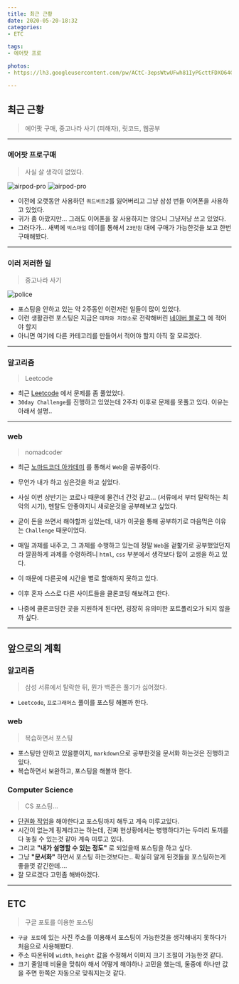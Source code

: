 ```yaml
---
title: 최근 근황
date: 2020-05-20-18:32
categories:
- ETC

tags:
- 에어팟 프로

photos: 
- https://lh3.googleusercontent.com/pw/ACtC-3epsWtwUFwh81IyPGcttFDXO64G24E1IDhYcDidbGz1netCLER8skX1G0dEg-QIZt-nD7EFZgkvcyTD3nlszlfF9kY8_z_VZYqKDWgUyItWQfnpdVLWx5f4DBANEgv1WM2yiwJPchLpXwdO8TLscAXi=w700-no?authuser=0

---
```


## 최근 근황
> 에어팟 구매, 중고나라 사기 (피해자), 릿코드, 웹공부 

---

### 에어팟 프로구매
> 사실 살 생각이 없었다.

![airpod-pro](https://lh3.googleusercontent.com/xca3Fe-t_6q3HEJN12hOKE9iNZdIijwt3iiMlIRTzcHmPrJgYcv153CaWXAJzVot0F_wxU7WS87dIVKti73Kpmkk6NcNQFAnAUqZplZEthiGG7LPa3y7MetaOmQhEXjX2sGLliyMEqJBsaP2xFeUFf7IfIMPQj-pa_MRrL1k2RVcODnaZcpxiUlBJEPA9iGF4TZifCaP3tI4Of7gvTlGpvzN7kiG17sRpfyY10RBxU1iHE5ePUTFoiEn7uyIP4Wp3q1bGVR8qxOPPdqkv0iPbK4xfiK-IAAqHFud2yhzOzKx8yef8dk9ncsK4WPW4b5wcl3qq9tuVtwRNCD_uHKFvxEW7hzh0qhTfrSg_vrEbwKGraYOP5fJbdLsPzT9aABFfSgIOAR6bMJZ0oeVaASRY4NFflqN7b5YmHvjcLFzgva-dJirwsHXtfs_PnHQbrNofa41iXW7MV9v5LK-v7QBnMYDZ_T3vd2zDJIxuqyHcT4UhCXziWpjwu60ejbSAf3o0D6lZP1c0E6_3tenj6rlWt2hQMyiYndcWZW2lrnCyhq6Az_U9OjTKaQV4X_lAZ1DWVBGlfoDha68-XjTKMRXE06d83WeFMJyOpXkZyiQuVDGcf0oDMbhBKcrn5tBnLKLM7-NdXBtBjfBv5HRGpX-ocMbC0EG0xphEHdGXC3RIdBVP0sSIo3tn3PMjVq-rQ=w888-h1184-no?authuser=0)
![airpod-pro](https://lh3.googleusercontent.com/i25ZfikosFfHhvrxokWZiVOIEH55Chy06idKVc-Wh3PLGbiK4DeAHHGx7PVsEf2w2SBzJ9J_GXMoNanMqEwg2ohi3neBRthV6_quvBBZYe1MuL_57rtMifCjnw7yBFnvWLpHMtVhjyttpDALc39Ub_W2AmoUNZEA8pZfmnFb7dgNJsgx6HFl_Te8ts65XtUbk7y28FcvG0ncysrGlqGbZM6CjrUAQHs77W8PPffm6WH6XtNL4A7geEGd0CnSlvlQOUA8wNjUlbpluRhymQneERmb_DsTcOx7yfAOD6mm9Ceg0OSwsVbVpu2unTCgZnafXw1CgwC0RAYJZU1rx0sPWTXwPXtgTGpviVLkBVAHLL7_AI0eam5MvtyT7_a8KBZf6pJipRG7Y8fJsvMvEW-rztw7h-5JcihnU6N-60JL67DtZrEytWUsSIeFNg2Y1-mLUNVgKU2TXJrQ6ZNzjpsBcPz98rueqen153rqYV4VimuK8CZ8OsTYsu5RmUQSqf35fzrzVATAIH0ajMmd5SdsXqnbWC_kBVixBg8ZZLT1JMjnRg-XSl6nHIof_z9zJues4IeYy6KG-x6YdQT6kmJcYpRbe4Ob9RBbbiRNtGiL0yI2ms817lQoC1sMJfZC1XqtfMgCXZrM9qMyQlB2a_te80_w2N4CnSdt1pGSE3EIsH6c2sy3BGyAEUYtkT3KSw=w1527-h1146-no?authuser=0)

* 이전에 오랫동안 사용하던 `쿼드비트2`를 잃어버리고 그냥 삼성 번들 이어폰을 사용하고 있었다.
* 귀가 좀 아팠지만... 그래도 이어폰을 잘 사용하지는 않으니 그냥저냥 쓰고 있었다.
* 그러다가... 새벽에 `빅스마일` 데이를 통해서 `23만원` 대에 구매가 가능한것을 보고 한번 구매해봤다.

---

### 이러 저러한 일
> 중고나라 사기

![police](https://lh3.googleusercontent.com/4UhgwpIzeoy58hGH4HSRMlc7LFxWrWQkCvsXHHQIWr4AHlcBsMJkoFg-zmgfmfRdLvruA7nw7LpqQaegHeMEdjrEkhuiYvw9qtcfjW9hO9qIHsAOOYBuVkJ73Xa4Ok0BWtgrFS9TTnRkEzUAnY6zVrx-eEtLtQwDZZQlGFXs6CFtqOimS9nhUe4zOFI6-dAkTgRYWZs9NSw3l2EWT4xw2IYVeGmd34qkEV5kBJZSHmO_U6qGbjpbThreGuuGmYTxsxXvEfczLq3XlmR6yzLtoCCr0966apUz_XKO53M6mxy9eG1wxx-vaeQR_M9aYG75rFz9MTMJCSHMfN-1gf29egJVLS43cnjW451h9J5eqrwDlaSSVPhmus72SIqiud23SS2lnZGfOFqZmEZPL0nuRHXyTxwkSbkOZJR5G95iZKxauGV-bqQSLB3BPJfDEEPIcb7yRRQZWkKgc6Zb5VYUAY5i0DeOWqs_wjRuomnPhxS45GZ9iTLTseIX_EYrWrNGrfjTofovbZjSNN6vn0dhl98z-UEwswrduFfbfL0V0XZhBV6FAnkRTT79IbzNEPVUxe8dpBNIyQVapDhB9V0Abqq3fjjYNXe8EPozpV8RNAQ8hKL8DsK1s6qoJtaabV1zgQuU9xQg_ilTSJKWlvYBbrgm46UBKD5MJWVRyKbLXEAzFU5LiR0VBkWYBUfOFA=w600-no?authuser=0)
* 포스팅을 안하고 있는 약 2주동안 이런저런 일들이 많이 있었다.
* 이런 생활관련 포스팅은 지금은 `데자와 저장소`로 전락해버린 [네이버 블로그](https://blog.naver.com/ybook2006) 에 적어야 할지
* 아니면 여기에 다른 카테고리를 만들어서 적어야 할지 아직 잘 모르겠다.

---

### 알고리즘
> Leetcode

* 최근 [Leetcode](https://leetcode.com/problemset/all/) 에서 문제를 좀 풀었었다.
* `30day Challenge`를 진행하고 있었는데 2주차 이후로 문제를 못풀고 있다. 이유는 아래서 설명..

---

### web
> nomadcoder

* 최근 [노마드코더 아카데미](https://academy.nomadcoders.co/) 를 통해서 `Web`을 공부중이다.
* 무언가 내가 하고 싶은것을 하고 싶었다.
* 사실 이번 상반기는 코로나 때문에 물건너 간것 같고... (서류에서 부터 탈락하는 최악의 시기), 멘탈도 안좋아지니 새로운것을 공부해보고 싶었다.
* 굳이 돈을 쓰면서 해야할까 싶었는데, 내가 이곳을 통해 공부하기로 마음먹은 이유는 `Challenge` 때문이었다.
* 매일 과제를 내주고, 그 과제를 수행하고 있는데 정말 `Web`을 겉핥기로 공부했었던지라 깔끔하게 과제를 수령하려니 `html`, `css` 부분에서 생각보다 많이 고생을 하고 있다.
* 이 때문에 다른곳에 시간을 별로 할애하지 못하고 있다.

* 이후 혼자 스스로 다른 사이트들을 클론코딩 해보려고 한다.
* 나중에 클론코딩한 곳을 지원하게 된다면, 굉장히 유의미한 포트폴리오가 되지 않을까 싶다.

---

## 앞으로의 계획

### 알고리즘
> 삼성 서류에서 탈락한 뒤, 뭔가 백준은 풀기가 싫어졌다.

* `Leetcode`, `프로그래머스` 풀이를 포스팅 해볼까 한다.

### web
> 복습하면서 포스팅

* 포스팅만 안하고 있을뿐이지, `markdown`으로 공부한것을 문서화 하는것은 진행하고 있다.
* 복습하면서 보완하고, 포스팅을 해볼까 한다.

### Computer Science
> CS 포스팅...

* [단권화 작업](http://localhost:4000/my/2020/04/18/One_volume/)을 해야한다고 포스팅까지 해두고 계속 미루고있다.
* 시간이 없는게 핑계라고는 하는데, 진짜 현상황에서는 병행하다가는 두마리 토끼를 다 놓칠 수 있는것 같아 계속 미루고 있다.
* 그리고 **"내가 설명할 수 있는 정도"** 로 되었을때 포스팅을 하고 싶다.
* 그냥 **"문서화"** 하면서 포스팅 하는것보다는.. 확실히 알게 된것들을 포스팅하는게 좋을껏 같긴한데.... 
* 잘 모르겠다 고민좀 해봐야겠다.

---

## ETC
> 구글 포토를 이용한 포스팅

* `구글 포토`에 있는 사진 주소를 이용해서 포스팅이 가능한것을 생각해내지 못하다가 처음으로 사용해봤다.
* 주소 따온뒤에 `width`, `height` 값을 수정해서 이미지 크기 조절이 가능한것 같다.
* 크기 줄일때 비율을 맞춰야 해서 어떻게 해야하나 고민을 했는데, 둘중에 하나만 값을 주면 한쪽은 자동으로 맞춰지는것 같다.